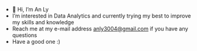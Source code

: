 - 👋 Hi, I’m An Ly
- I’m interested in Data Analytics and currently trying my best to improve my skills and knowledge
- Reach me at my e-mail address anly3004@gmail.com if you have any questions
- Have a good one :)
